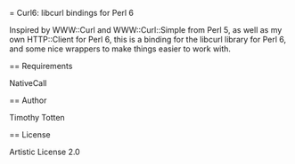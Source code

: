 = Curl6: libcurl bindings for Perl 6

Inspired by WWW::Curl and WWW::Curl::Simple from Perl 5, as well as my own HTTP::Client
for Perl 6, this is a binding for the libcurl library for Perl 6, and some nice wrappers 
to make things easier to work with.

== Requirements

NativeCall

== Author

Timothy Totten

== License

Artistic License 2.0

